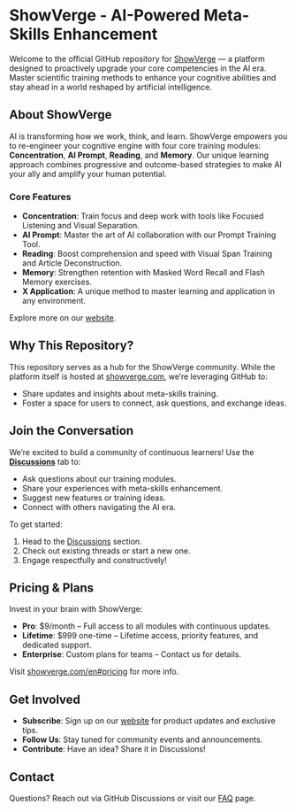 # ShowVerge - AI-Powered Meta-Skills Enhancement

Welcome to the official GitHub repository for [ShowVerge](https://showverge.com/) — a platform designed to proactively upgrade your core competencies in the AI era. Master scientific training methods to enhance your cognitive abilities and stay ahead in a world reshaped by artificial intelligence.

## About ShowVerge

AI is transforming how we work, think, and learn. ShowVerge empowers you to re-engineer your cognitive engine with four core training modules: **Concentration**, **AI Prompt**, **Reading**, and **Memory**. Our unique learning approach combines progressive and outcome-based strategies to make AI your ally and amplify your human potential.

### Core Features
- **Concentration**: Train focus and deep work with tools like Focused Listening and Visual Separation.
- **AI Prompt**: Master the art of AI collaboration with our Prompt Training Tool.
- **Reading**: Boost comprehension and speed with Visual Span Training and Article Deconstruction.
- **Memory**: Strengthen retention with Masked Word Recall and Flash Memory exercises.
- **X Application**: A unique method to master learning and application in any environment.

Explore more on our [website](https://showverge.com/).

## Why This Repository?

This repository serves as a hub for the ShowVerge community. While the platform itself is hosted at [showverge.com](https://showverge.com/), we’re leveraging GitHub to:
- Share updates and insights about meta-skills training.
- Foster a space for users to connect, ask questions, and exchange ideas.

## Join the Conversation

We’re excited to build a community of continuous learners! Use the **[Discussions](https://github.com/showverge/showverge/discussions)** tab to:
- Ask questions about our training modules.
- Share your experiences with meta-skills enhancement.
- Suggest new features or training ideas.
- Connect with others navigating the AI era.

To get started:
1. Head to the [Discussions](https://github.com/showverge/showverge/discussions) section.
2. Check out existing threads or start a new one.
3. Engage respectfully and constructively!

## Pricing & Plans
Invest in your brain with ShowVerge:
- **Pro**: $9/month – Full access to all modules with continuous updates.
- **Lifetime**: $999 one-time – Lifetime access, priority features, and dedicated support.
- **Enterprise**: Custom plans for teams – Contact us for details.

Visit [showverge.com/en#pricing](https://showverge.com/pricing) for more info.

## Get Involved
- **Subscribe**: Sign up on our [website](https://showverge.com/) for product updates and exclusive tips.
- **Follow Us**: Stay tuned for community events and announcements.
- **Contribute**: Have an idea? Share it in Discussions!

## Contact
Questions? Reach out via GitHub Discussions or visit our [FAQ](https://showverge.com/#faq) page.

